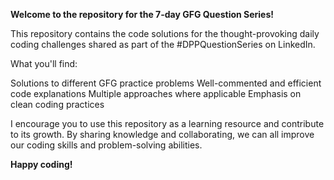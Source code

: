 
**Welcome to the repository for the 7-day GFG Question Series!**

This repository contains the code solutions for the thought-provoking daily coding challenges shared as part of the #DPPQuestionSeries on LinkedIn.

What you'll find:

Solutions to different GFG practice problems
Well-commented and efficient code explanations
Multiple approaches where applicable
Emphasis on clean coding practices

I encourage you to use this repository as a learning resource and contribute to its growth. By sharing knowledge and collaborating, we can all improve our coding skills and problem-solving abilities.

**Happy coding!**
